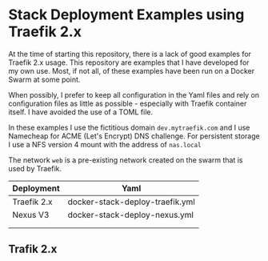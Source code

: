 # Stack Deployment Examples using Traefik 2.x

At the time of starting this repository, there is a lack of good examples for Traefik 2.x usage. This repository are examples that I have developed for my own use. Most, if not all, of these examples have been run on a Docker Swarm at some point.

When possibly, I prefer to keep all configuration in the Yaml files and rely on configuration files as little as possible - especially with Traefik container itself. I have avoided the use of a TOML file.

In these examples I use the fictitious domain `dev.mytraefik.com` and I use Namecheap for ACME (Let's Encrypt) DNS challenge. For persistent storage I use a NFS version 4 mount with the address of `nas.local`

The network `web` is a pre-existing network created on the swarm that is used by Traefik.


|  Deployment |  Yaml |
|---|---|
| Traefik 2.x  |  docker-stack-deploy-traefik.yml |
| Nexus V3  | docker-stack-deploy-nexus.yml  |
|   |   |
|   |   |


## Trafik 2.x